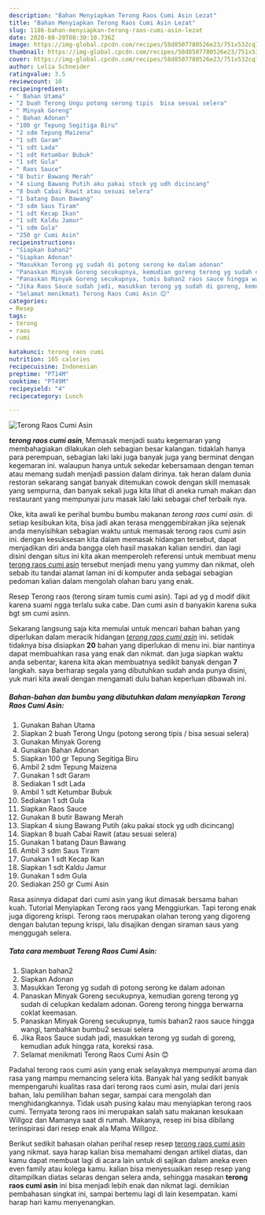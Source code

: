 ```yaml
---
description: "Bahan Menyiapkan Terong Raos Cumi Asin Lezat"
title: "Bahan Menyiapkan Terong Raos Cumi Asin Lezat"
slug: 1186-bahan-menyiapkan-terong-raos-cumi-asin-lezat
date: 2020-08-20T08:30:10.736Z
image: https://img-global.cpcdn.com/recipes/58d8507780526e23/751x532cq70/terong-raos-cumi-asin-foto-resep-utama.jpg
thumbnail: https://img-global.cpcdn.com/recipes/58d8507780526e23/751x532cq70/terong-raos-cumi-asin-foto-resep-utama.jpg
cover: https://img-global.cpcdn.com/recipes/58d8507780526e23/751x532cq70/terong-raos-cumi-asin-foto-resep-utama.jpg
author: Lelia Schneider
ratingvalue: 3.5
reviewcount: 10
recipeingredient:
- " Bahan Utama"
- "2 buah Terong Ungu potong serong tipis  bisa sesuai selera"
- " Minyak Goreng"
- " Bahan Adonan"
- "100 gr Tepung Segitiga Biru"
- "2 sdm Tepung Maizena"
- "1 sdt Garam"
- "1 sdt Lada"
- "1 sdt Ketumbar Bubuk"
- "1 sdt Gula"
- " Raos Sauce"
- "8 butir Bawang Merah"
- "4 siung Bawang Putih aku pakai stock yg udh dicincang"
- "8 buah Cabai Rawit atau sesuai selera"
- "1 batang Daun Bawang"
- "3 sdm Saus Tiram"
- "1 sdt Kecap Ikan"
- "1 sdt Kaldu Jamur"
- "1 sdm Gula"
- "250 gr Cumi Asin"
recipeinstructions:
- "Siapkan bahan2"
- "Siapkan Adonan"
- "Masukkan Terong yg sudah di potong serong ke dalam adonan"
- "Panaskan Minyak Goreng secukupnya, kemudian goreng terong yg sudah di celupkan kedalam adonan. Goreng terong hingga berwarna coklat keemasan."
- "Panaskan Minyak Goreng secukupnya, tumis bahan2 raos sauce hingga wangi, tambahkan bumbu2 sesuai selera"
- "Jika Raos Sauce sudah jadi, masukkan terong yg sudah di goreng, kemudian aduk hingga rata, koreksi rasa."
- "Selamat menikmati Terong Raos Cumi Asin 😊"
categories:
- Resep
tags:
- terong
- raos
- cumi

katakunci: terong raos cumi 
nutrition: 165 calories
recipecuisine: Indonesian
preptime: "PT14M"
cooktime: "PT49M"
recipeyield: "4"
recipecategory: Lunch

---
```



![Terong Raos Cumi Asin](https://img-global.cpcdn.com/recipes/58d8507780526e23/751x532cq70/terong-raos-cumi-asin-foto-resep-utama.jpg)

<b><i>terong raos cumi asin</i></b>, Memasak menjadi suatu kegemaran yang membahagiakan dilakukan oleh sebagian besar kalangan. tidaklah hanya para perempuan, sebagian laki laki juga banyak juga yang berminat dengan kegemaran ini. walaupun hanya untuk sekedar kebersamaan dengan teman atau memang sudah menjadi passion dalam dirinya. tak heran dalam dunia restoran sekarang sangat banyak ditemukan cowok dengan skill memasak yang sempurna, dan banyak sekali juga kita lihat di aneka rumah makan dan restaurant yang mempunyai juru masak laki laki sebagai chef terbaik nya.

Oke, kita awali ke perihal bumbu bumbu makanan <i>terong raos cumi asin</i>. di setiap kesibukan kita, bisa jadi akan terasa menggembirakan jika sejenak anda menyisihkan sebagian waktu untuk memasak terong raos cumi asin ini. dengan kesuksesan kita dalam memasak hidangan tersebut, dapat menjadikan diri anda bangga oleh hasil masakan kalian sendiri. dan lagi disini dengan situs ini kita akan memperoleh referensi untuk membuat menu <u>terong raos cumi asin</u> tersebut menjadi menu yang yummy dan nikmat, oleh sebab itu tandai alamat laman ini di komputer anda sebagai sebagian pedoman kalian dalam mengolah olahan baru yang enak.

Resep Terong raos (terong siram tumis cumi asin). Tapi ad yg d modif dikit karena suami ngga terlalu suka cabe. Dan cumi asin d banyakin karena suka bgt sm cumi asinn.


Sekarang langsung saja kita memulai untuk mencari bahan bahan yang diperlukan dalam meracik hidangan <u><i>terong raos cumi asin</i></u> ini. setidak tidaknya bisa disiapkan <b>20</b> bahan yang diperlukan di menu ini. biar nantinya dapat membuahkan rasa yang enak dan nikmat. dan juga siapkan waktu anda sebentar, karena kita akan membuatnya sedikit banyak dengan <b>7</b> langkah. saya berharap segala yang dibutuhkan sudah anda punya disini, yuk mari kita awali dengan mengamati dulu bahan keperluan dibawah ini.

<!--inarticleads1-->

##### Bahan-bahan dan bumbu yang dibutuhkan dalam menyiapkan Terong Raos Cumi Asin:

1. Gunakan  Bahan Utama
1. Siapkan 2 buah Terong Ungu (potong serong tipis / bisa sesuai selera)
1. Gunakan  Minyak Goreng
1. Gunakan  Bahan Adonan
1. Siapkan 100 gr Tepung Segitiga Biru
1. Ambil 2 sdm Tepung Maizena
1. Gunakan 1 sdt Garam
1. Sediakan 1 sdt Lada
1. Ambil 1 sdt Ketumbar Bubuk
1. Sediakan 1 sdt Gula
1. Siapkan  Raos Sauce
1. Gunakan 8 butir Bawang Merah
1. Siapkan 4 siung Bawang Putih (aku pakai stock yg udh dicincang)
1. Siapkan 8 buah Cabai Rawit (atau sesuai selera)
1. Gunakan 1 batang Daun Bawang
1. Ambil 3 sdm Saus Tiram
1. Gunakan 1 sdt Kecap Ikan
1. Siapkan 1 sdt Kaldu Jamur
1. Gunakan 1 sdm Gula
1. Sediakan 250 gr Cumi Asin


Rasa asinnya didapat dari cumi asin yang ikut dimasak bersama bahan kuah. Tutorial Menyiapkan Terong raos yang Menggiurkan. Tapi terong enak juga digoreng krispi. Terong raos merupakan olahan terong yang digoreng dengan balutan tepung krispi, lalu disajikan dengan siraman saus yang menggugah selera. 

<!--inarticleads2-->

##### Tata cara membuat Terong Raos Cumi Asin:

1. Siapkan bahan2
1. Siapkan Adonan
1. Masukkan Terong yg sudah di potong serong ke dalam adonan
1. Panaskan Minyak Goreng secukupnya, kemudian goreng terong yg sudah di celupkan kedalam adonan. Goreng terong hingga berwarna coklat keemasan.
1. Panaskan Minyak Goreng secukupnya, tumis bahan2 raos sauce hingga wangi, tambahkan bumbu2 sesuai selera
1. Jika Raos Sauce sudah jadi, masukkan terong yg sudah di goreng, kemudian aduk hingga rata, koreksi rasa.
1. Selamat menikmati Terong Raos Cumi Asin 😊


Padahal terong raos cumi asin yang enak selayaknya mempunyai aroma dan rasa yang mampu memancing selera kita. Banyak hal yang sedikit banyak mempengaruhi kualitas rasa dari terong raos cumi asin, mulai dari jenis bahan, lalu pemilihan bahan segar, sampai cara mengolah dan menghidangkannya. Tidak usah pusing kalau mau menyiapkan terong raos cumi. Ternyata terong raos ini merupakan salah satu makanan kesukaan Willgoz dan Mamanya saat di rumah. Makanya, resep ini bisa dibilang terinspirasi dari resep enak ala Mama Willgoz. 

Berikut sedikit bahasan olahan perihal resep resep <u>terong raos cumi asin</u> yang nikmat. saya harap kalian bisa memahami dengan artikel diatas, dan kamu dapat membuat lagi di acara lain untuk di sajikan dalam aneka even even family atau kolega kamu. kalian bisa menyesuaikan resep resep yang ditampilkan diatas selaras dengan selera anda, sehingga masakan <b>terong raos cumi asin</b> ini bisa menjadi lebih enak dan nikmat lagi. demikian pembahasan singkat ini, sampai bertemu lagi di lain kesempatan. kami harap hari kamu menyenangkan.
